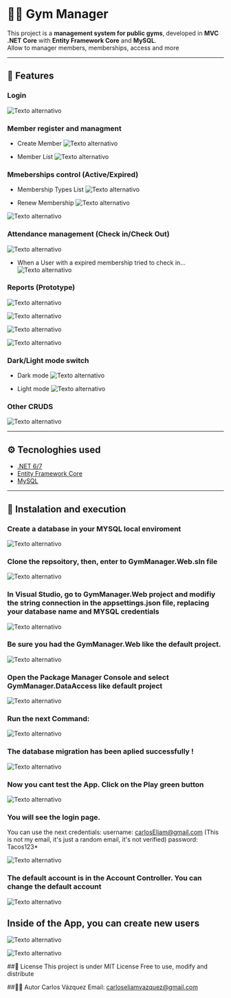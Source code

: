 # 🏋️‍♂️ Gym Manager

This project is a **management system for public gyms**, developed in **MVC .NET Core** with **Entity Framework Core** and **MySQL**.  
Allow to manager members, memberships, access and more

---

## 📌 Features

### Login
![Texto alternativo](images/Screenshot_179.png) 

### Member register and managment

- Create Member
![Texto alternativo](images/Screenshot_186.png) 

- Member List
![Texto alternativo](images/Screenshot_187.png) 


### Mmeberships control (Active/Expired)

- Membership Types List
![Texto alternativo](images/Screenshot_188.png) 


- Renew Membership
![Texto alternativo](images/Screenshot_189.png) 


![Texto alternativo](images/Screenshot_190.png) 

### Attendance management (Check in/Check Out)

![Texto alternativo](images/Screenshot_190.png) 

- When a User with a expired membership tried to check in...
![Texto alternativo](images/Screenshot_191.png) 


### Reports (Prototype)

![Texto alternativo](images/Screenshot_192.png) 

![Texto alternativo](images/Screenshot_193.png) 

![Texto alternativo](images/Screenshot_194.png) 

![Texto alternativo](images/Screenshot_195.png) 


### Dark/Light mode switch
- Dark mode
![Texto alternativo](images/Screenshot_196.png) 

- Light mode
![Texto alternativo](images/Screenshot_197.png) 


### Other CRUDS
![Texto alternativo](images/Screenshot_198.png) 


---

## ⚙️ Tecnologhies used

- [.NET 6/7](https://dotnet.microsoft.com/)
- [Entity Framework Core](https://learn.microsoft.com/ef/core/)
- [MySQL](https://www.mysql.com/)


---

## 🚀 Instalation and execution

### Create a database in your MYSQL local enviroment

![Texto alternativo](images/Screenshot_174.png)


### Clone the repsoitory, then, enter to GymManager.Web.sln file

![Texto alternativo](images/Screenshot_173.png)


### In Visual Studio, go to GymManager.Web project and modifiy the string connection in the appsettings.json file, replacing your database name and MYSQL credentials

![Texto alternativo](images/Screenshot_172.png)


### Be sure you had the GymManager.Web like the default project. 
![Texto alternativo](images/Screenshot_175.png)

### Open the Package Manager Console and select GymManager.DataAccess like default project
![Texto alternativo](images/Screenshot_176.png) 

### Run the next Command:
![Texto alternativo](images/Screenshot_177.png) 

### The database migration has been aplied successfully ! 
![Texto alternativo](images/Screenshot_178.png) 

### Now you cant test the App. Click on the Play green button
![Texto alternativo](images/Screenshot_181.png)

### You will see the login page. 
You can use the next credentials:
username: carlosEliam@gmail.com (This is not my email, it's just a random email, it's not verified)
password: Tacos123*

![Texto alternativo](images/Screenshot_179.png) 

### The default account is in the Account Controller. You can change the default account
![Texto alternativo](images/Screenshot_180.png) 

## Inside of the App, you can create new users
![Texto alternativo](images/Screenshot_182.png) 

![Texto alternativo](images/Screenshot_183.png) 


##📜 License
This project is under MIT License
Free to use, modify and distribute

##👨‍💻 Autor
Carlos Vázquez
Email: carloseliamvazquez@gmail.com

